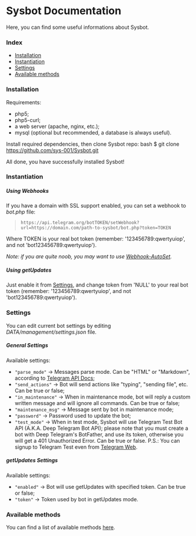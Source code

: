 # Sysbot Documentation

Here, you can find some useful informations about Sysbot.

### Index

- [Installation](#installation)
- [Instantiation](#instantiation)
- [Settings](#settings)
- [Available methods](#available-methods)

### Installation

Requirements:
- php5;
- php5-curl;
- a web server (apache, nginx, etc.);
- mysql (optional but recommended, a database is always useful).

Install required dependencies, then clone Sysbot repo:
bash
$ git clone https://github.com/sys-001/Sysbot.git

All done, you have successfully installed Sysbot!

### Instantiation

##### Using Webhooks

If you have a domain with SSL support enabled, you can set a webhook to *bot.php* file:
>`https://api.telegram.org/botTOKEN/setWebhook?url=https://domain.com/path-to-sysbot/bot.php?token=TOKEN`

Where TOKEN is your real bot token (remember: '123456789:qwertyuiop', and not 'bot123456789:qwertyuiop').

*Note: if you are quite noob, you may want to use [Webhook-AutoSet](https://sys-001.github.io/Webhook-AutoSet/).*

##### Using getUpdates

Just enable it from [Settings](#settings), and change token from 'NULL' to your real bot token (remember: '123456789:qwertyuiop', and not 'bot123456789:qwertyuiop').

### Settings

You can edit current bot settings by editing *DATA/management/settings.json* file.

##### General Settings

Available settings:
- `"parse_mode"` -> Messages parse mode. Can be "HTML" or "Markdown", according to [Telegram API Docs](https://core.telegram.org/bots/api#formatting-options);
- `"send_actions"` -> Bot will send actions like "typing", "sending file", etc. Can be true or false;
- `"in_maintenance"` -> When in maintenance mode, bot will reply a custom written message and will ignore all commands. Can be true or false;
- `"maintenance_msg"` -> Message sent by bot in maintenance mode;
- `"password"` -> Password used to update the bot;
- `"test_mode"` -> When in test mode, Sysbot will use Telegram Test Bot API (A.K.A. Deep Telegram Bot API); please note that you must create a bot with Deep Telegram's BotFather, and use its token, otherwise you will get a 401 Unauthorized Error. Can be true or false. P.S.: You can signup to Telegram Test even from [Telegram Web](https://web.telegram.org/?test=1).

##### getUpdates Settings

Available settings:
- `"enabled"` -> Bot will use getUpdates with specified token. Can be true or false;
- `"token"` -> Token used by bot in getUpdates mode.

### Available methods

You can find a list of available methods [here](methods/).